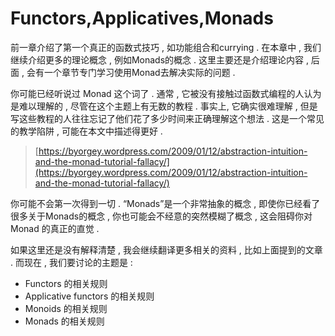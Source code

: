 # Functors,Applicatives,Monads

前一章介绍了第一个真正的函数式技巧 , 如功能组合和currying . 在本章中 , 我们继续介绍更多的理论概念 , 例如Monads的概念 . 这里主要还是介绍理论内容 , 后面 , 会有一个章节专门学习使用Monad去解决实际的问题 .

你可能已经听说过 Monad 这个词了 . 通常 , 它被没有接触过函数式编程的人认为是难以理解的 , 尽管在这个主题上有无数的教程 . 事实上, 它确实很难理解 , 但是写这些教程的人往往忘记了他们花了多少时间来正确理解这个想法 . 这是一个常见的教学陷阱 , 可能在本文中描述得更好 .

> [https://byorgey.wordpress.com/2009/01/12/abstraction-intuition-and-the-monad-tutorial-fallacy/](https://byorgey.wordpress.com/2009/01/12/abstraction-intuition-and-the-monad-tutorial-fallacy/)

你可能不会第一次得到一切 . “Monads”是一个非常抽象的概念 , 即使你已经看了很多关于Monads的概念 , 你也可能会不经意的突然模糊了概念 , 这会阻碍你对 Monad 的真正的直觉 . 

如果这里还是没有解释清楚 , 我会继续翻译更多相关的资料 , 比如上面提到的文章 . 而现在 , 我们要讨论的主题是 : 

* Functors 的相关规则
* Applicative functors 的相关规则
* Monoids 的相关规则
* Monads 的相关规则





